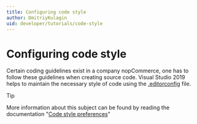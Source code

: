 ```yaml
---
title: Configuring code style
author: DmitriyKulagin
uid: developer/tutorials/code-style
---
```


# Configuring code style

Certain coding guidelines exist in a company nopCommerce, one has to follow these guidelines when creating source code. Visual Studio 2019 helps to maintain the necessary style of code using the [.editorconfig](https://github.com/nopSolutions/nopCommerce/blob/develop/.editorconfig) file.

> [!TIP]
More information about this subject can be found by reading the documentation "[Code style preferences](https://docs.microsoft.com/en-us/visualstudio/ide/code-styles-and-code-cleanup?view=vs-2019)"